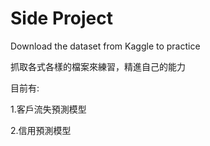 # Side Project
Download the dataset from Kaggle to practice

抓取各式各樣的檔案來練習，精進自己的能力

目前有: 

1.客戶流失預測模型

2.信用預測模型

